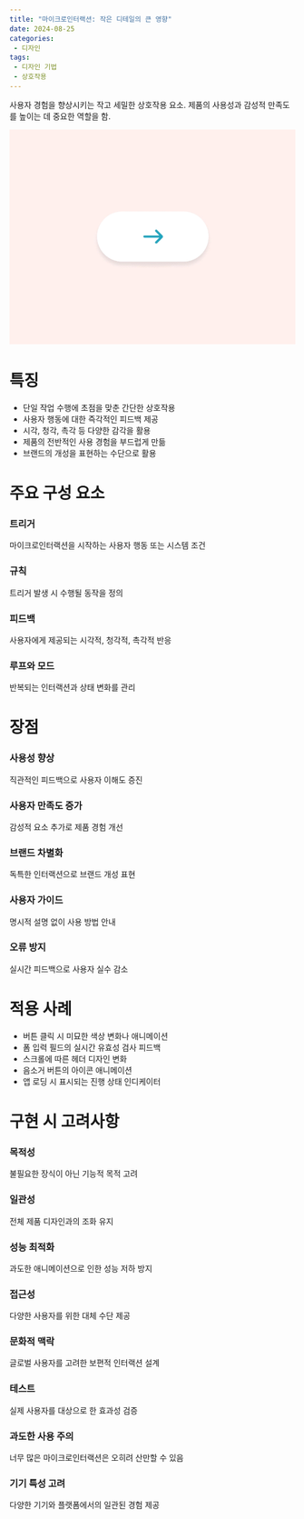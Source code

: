 ```yaml
---
title: "마이크로인터랙션: 작은 디테일의 큰 영향"
date: 2024-08-25
categories:
 - 디자인
tags:
 - 디자인 기법
 - 상호작용
---
```


사용자 경험을 향상시키는 작고 세밀한 상호작용 요소. 
제품의 사용성과 감성적 만족도를 높이는 데 중요한 역할을 함.

![마이크로인터랙션의 예시: 버튼 클릭 시 미묘한 애니메이션 효과](/assets/images/design/technique/microinteraction.gif)

# 특징

- 단일 작업 수행에 초점을 맞춘 간단한 상호작용
- 사용자 행동에 대한 즉각적인 피드백 제공
- 시각, 청각, 촉각 등 다양한 감각을 활용
- 제품의 전반적인 사용 경험을 부드럽게 만듦
- 브랜드의 개성을 표현하는 수단으로 활용

# 주요 구성 요소

### 트리거

마이크로인터랙션을 시작하는 사용자 행동 또는 시스템 조건

### 규칙

트리거 발생 시 수행될 동작을 정의

### 피드백

사용자에게 제공되는 시각적, 청각적, 촉각적 반응

### 루프와 모드

반복되는 인터랙션과 상태 변화를 관리

# 장점

### 사용성 향상

직관적인 피드백으로 사용자 이해도 증진

### 사용자 만족도 증가

감성적 요소 추가로 제품 경험 개선

### 브랜드 차별화

독특한 인터랙션으로 브랜드 개성 표현

### 사용자 가이드

명시적 설명 없이 사용 방법 안내

### 오류 방지

실시간 피드백으로 사용자 실수 감소

# 적용 사례

- 버튼 클릭 시 미묘한 색상 변화나 애니메이션
- 폼 입력 필드의 실시간 유효성 검사 피드백
- 스크롤에 따른 헤더 디자인 변화
- 음소거 버튼의 아이콘 애니메이션
- 앱 로딩 시 표시되는 진행 상태 인디케이터

# 구현 시 고려사항

### 목적성

불필요한 장식이 아닌 기능적 목적 고려

### 일관성

전체 제품 디자인과의 조화 유지

### 성능 최적화

과도한 애니메이션으로 인한 성능 저하 방지

### 접근성

다양한 사용자를 위한 대체 수단 제공

### 문화적 맥락

글로벌 사용자를 고려한 보편적 인터랙션 설계

### 테스트

실제 사용자를 대상으로 한 효과성 검증

### 과도한 사용 주의

너무 많은 마이크로인터랙션은 오히려 산만할 수 있음

### 기기 특성 고려

다양한 기기와 플랫폼에서의 일관된 경험 제공